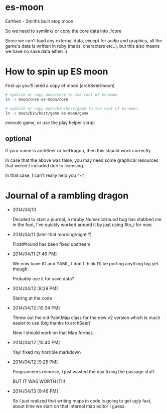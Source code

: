 es-moon
=======

Earthen - Smiths built atop moon

So we need to symlink/ or copy the core data into ./core

Since we can't load any external data, except for audio and graphics,
all the game's data is written in ruby (maps, characters etc..),
but this also means we have no save data either :(

# How to spin up ES moon

First up you'll need a copy of moon (archSeer/moon)

```bash
# symlink or copy moon/core to the root of es-moon
ln -s moon/core es-moon/core
```

```bash
# symlink or copy moon/bin/host/game to the root of es-moon
ln -s moon/bin/host/game es-moon/game
```

execute game, or use the play helper script

## optional
If your name is archSeer or IceDragon, then this should work correctly.

In case that the above was false, you may need some graphical resources that weren't
included due to licensing.

In that case, I can't really help you ^~^;

# Journal of a rambling dragon

* 2014/04/10

  Decided to start a journal, a mruby Numeric#round bug has stabbed me
  in the foot, I've quickly worked around it by just using #to_i for now.


* 2014/04/11 (later that morning/night ?)

  Float#round has been fixed upstream


* 2014/04/11 [7:46 PM]

  We now have IO and YAML, I don't think I'll be porting anything big yet though.

  Probably use it for save data?


* 2014/04/12 [8:29 PM]

  Staring at the code


* 2014/04/12 [10:34 PM]

  Threw out the old PaintMap class for the new v2 version which is much
  easier to use (big thanks to archSeer)

  Now I should work on that Map format...


* 2014/04/12 [10:40 PM]

  Yay! fixed my horrible markdown


* 2014/04/12 [9:25 PM]

  Programmers remorse, I just wasted the day fixing the passage stuff.

  BUT IT WAS WORTH IT!!!

* 2014/04/13 [9:46 PM]

  So I just realized that writing maps in code is going to get ugly fast,
  about time we start on that internal map editor I guess.